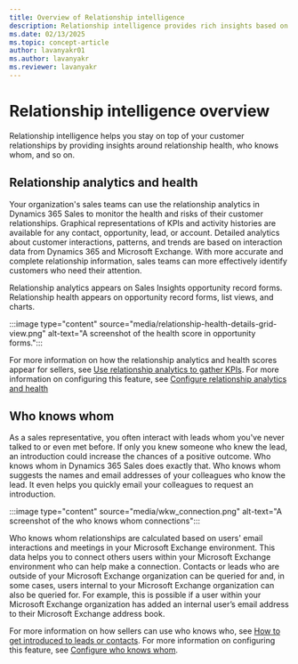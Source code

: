 ```yaml
---
title: Overview of Relationship intelligence 
description: Relationship intelligence provides rich insights based on your sellers interactions with their customers. 
ms.date: 02/13/2025
ms.topic: concept-article
author: lavanyakr01
ms.author: lavanyakr
ms.reviewer: lavanyakr
---
```


# Relationship intelligence overview 

Relationship intelligence helps you stay on top of your customer relationships by providing insights around relationship health, who knows whom, and so on.  

## Relationship analytics and health

Your organization's sales teams can use the relationship analytics in Dynamics 365 Sales to monitor the health and risks of their customer relationships. Graphical representations of KPIs and activity histories are available for any contact, opportunity, lead, or account. Detailed analytics about customer interactions, patterns, and trends are based on interaction data from Dynamics 365 and Microsoft Exchange. With more accurate and complete relationship information, sales teams can more effectively identify customers who need their attention.

Relationship analytics appears on Sales Insights opportunity record forms. Relationship health appears on opportunity record forms, list views, and charts.

:::image type="content" source="media/relationship-health-details-grid-view.png" alt-text="A screenshot of the health score in opportunity forms.":::

For more information on how the relationship analytics and health scores appear for sellers, see [Use relationship analytics to gather KPIs](relationship-analytics.md). For more information on configuring this feature, see [Configure relationship analytics and health](configure-relationship-analytics.md)

## Who knows whom

As a sales representative, you often interact with leads whom you've never talked to or even met before. If only you knew someone who knew the lead, an introduction could increase the chances of a positive outcome. Who knows whom in Dynamics 365 Sales does exactly that. Who knows whom suggests the names and email addresses of your colleagues who know the lead. It even helps you quickly email your colleagues to request an introduction.

:::image type="content" source="media/wkw_connection.png" alt-text="A screenshot of the who knows whom connections":::

Who knows whom relationships are calculated based on users' email interactions and meetings in your Microsoft Exchange environment. This data helps you to connect others users within your Microsoft Exchange environment who can help make a connection. Contacts or leads who are outside of your Microsoft Exchange organization can be queried for and, in some cases, users internal to your Microsoft Exchange organization can also be queried for. For example, this is possible if a user within your Microsoft Exchange organization has added an internal user’s email address to their Microsoft Exchange address book.

For more information on how sellers can use who knows who, see [How to get introduced to leads or contacts](who-knows-whom.md). For more information on configuring this feature, see [Configure who knows whom](configure-who-knows-whom.md).
